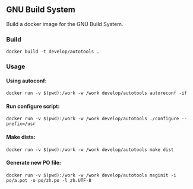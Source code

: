 ## GNU Build System

Build a docker image for the GNU Build System.

### Build

    docker build -t develop/autotools .

### Usage

#### Using autoconf:

    docker run -v $(pwd):/work -w /work develop/autotools autoreconf -if

#### Run configure script:

    docker run -v $(pwd):/work -w /work develop/autotools ./configure --prefix=/usr

#### Make dists:

    docker run -v $(pwd):/work -w /work develop/autotools make dist

#### Generate new PO file:

    docker run -v $(pwd):/work -w /work develop/autotools msginit -i po/a.pot -o po/zh.po -l zh.UTF-8

